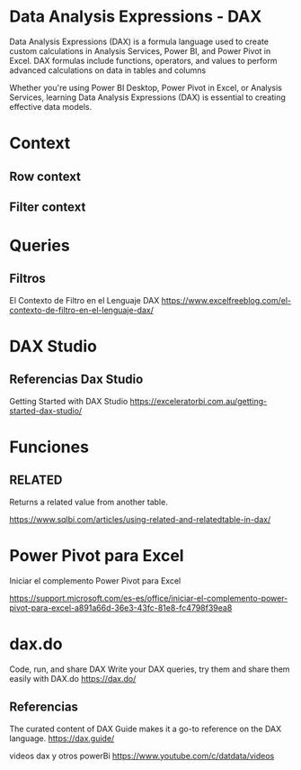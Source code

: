 # Data Analysis Expressions - DAX 
 
Data Analysis Expressions (DAX) is a formula language used to create custom calculations in Analysis Services, Power BI, and Power Pivot in Excel. DAX formulas include functions, operators, and values to perform advanced calculations on data in tables and columns


Whether you're using Power BI Desktop, Power Pivot in Excel, or Analysis Services, learning Data Analysis Expressions (DAX) is essential to creating effective data models.

# Context

## Row context

## Filter context


# Queries


## Filtros

El Contexto de Filtro en el Lenguaje DAX
https://www.excelfreeblog.com/el-contexto-de-filtro-en-el-lenguaje-dax/


#  DAX Studio


## Referencias Dax Studio

Getting Started with DAX Studio
https://exceleratorbi.com.au/getting-started-dax-studio/


# Funciones

## RELATED

Returns a related value from another table.

https://www.sqlbi.com/articles/using-related-and-relatedtable-in-dax/


# Power Pivot para Excel


Iniciar el complemento Power Pivot para Excel

https://support.microsoft.com/es-es/office/iniciar-el-complemento-power-pivot-para-excel-a891a66d-36e3-43fc-81e8-fc4798f39ea8


# dax.do


Code, run, and share DAX
Write your DAX queries, try them and share them easily with DAX.do
https://dax.do/


## Referencias


The curated content of DAX Guide makes it a go-to reference on the DAX language.
https://dax.guide/

videos dax y otros powerBi
https://www.youtube.com/c/datdata/videos
